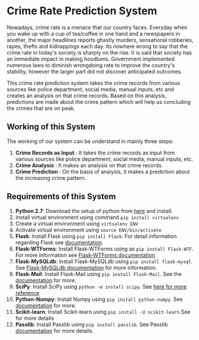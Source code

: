 # Crime Rate Prediction System
Nowadays, crime rate is a menace that our country faces. Everyday when you wake up with a cup of tea/coffee in one hand and a newspapers in another, the major headlines reports ghastly murders, sensational robberies, rapes, thefts and kidnappings each day. Its nowhere wrong to say that the crime rate in today's society is sharply on the rise.
It is said that society has an immediate impact in making hoodlums. Government implemented numerous laws to diminish wrongdoing rate to improve the country's stability, however the larger part did not discover anticipated outcomes.

This crime rate prediction system takes the crime records  from various sources like police department, social media, manual inputs, etc and creates an analysis on that crime records. Based on this analysis, predictions are made about the crime pattern which will help us concluding the crimes that are on peak.

## Working of this System

The working of our system can be understand in mainly three steps:

 1. **Crime Records as Input** : It takes the crime records as input from various sources like police department, social media, manual inputs, etc.
 2. **Crime Analysis** : It makes an analysis on that crime records.
 3. **Crime Prediction** : On the basis of analysis, it makes a prediction about the increasing crime pattern.

## Requirements of this System

 1. **Python 2.7**: Download the setup of python from [here](https://www.python.org/downloads/) and install.
 2. Install virtual environment using command `pip install virtualenv`
 3. Create  a virtual environment using `virtualenv ENV`
 4. Activate virtual environment using `source ENV/bin/activate`
 5. **Flask**: Install Flask using `pip install Flask`. For detail information regarding Flask see [documentation](http://flask.pocoo.org/docs/).
 6. **Flask-WTForms**: Install Flask-WTForms using as `pip install Flask-WTF`. For more information see [Flask-WTForms documentation](http://flask.pocoo.org/docs/0.12/patterns/wtforms/)   
 7. **Flask-MySQLdb**: Install Flask-MySQLdb using `pip install flask-mysql`. See [Flask-MySQLdb documentation](https://flask-mysqldb.readthedocs.io/en/latest/) for more information.
 8. **Flask-Mail**: Install Flask-Mail using `pip install Flask-Mail`. See the [documentation](http://packages.python.org/Flask-Mail/) for more.
 9. **SciPy**: Install SciPy using `python -m install scipy`. See [here for more reference](https://docs.scipy.org/doc/scipy/reference/) 
 11. **Python-Numpy**: Install Numpy using `pip install python-numpy`. See [documentation](https://docs.scipy.org/doc/) for more.
 12. **Scikit-learn**: Install Scikit-learn using `pip install -U scikit-learn`.See [](https://scikit-learn.org/stable/documentation.html) for more details
 13. **Passlib**: Install Passlib using `pip install passlib`. See Passlib [documentation](https://passlib.readthedocs.io/en/stable/) for more details.




